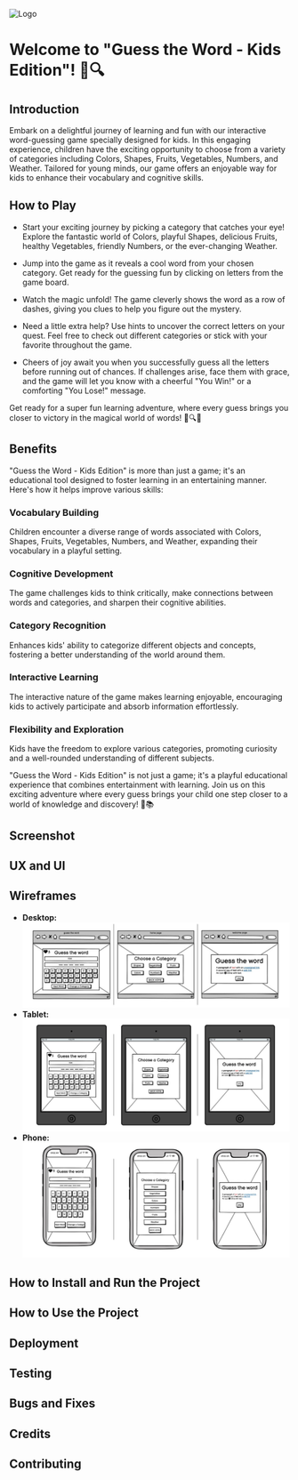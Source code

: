 ![Logo]()
# Welcome to "Guess the Word - Kids Edition"! 🌈🔍

## Introduction

Embark on a delightful journey of learning and fun with our interactive word-guessing game specially designed for kids. In this engaging experience, children have the exciting opportunity to choose from a variety of categories including Colors, Shapes, Fruits, Vegetables, Numbers, and Weather. Tailored for young minds, our game offers an enjoyable way for kids to enhance their vocabulary and cognitive skills.

## How to Play

- Start your exciting journey by picking a category that catches your eye! Explore the fantastic world of Colors, playful Shapes, delicious Fruits, healthy Vegetables, friendly Numbers, or the ever-changing Weather.

- Jump into the game as it reveals a cool word from your chosen category. Get ready for the guessing fun by clicking on letters from the game board.

- Watch the magic unfold! The game cleverly shows the word as a row of dashes, giving you clues to help you figure out the mystery.

- Need a little extra help? Use hints to uncover the correct letters on your quest. Feel free to check out different categories or stick with your favorite throughout the game.

- Cheers of joy await you when you successfully guess all the letters before running out of chances. If challenges arise, face them with grace, and the game will let you know with a cheerful "You Win!" or a comforting "You Lose!" message.

Get ready for a super fun learning adventure, where every guess brings you closer to victory in the magical world of words! 🌈🔍🚀

## Benefits
"Guess the Word - Kids Edition" is more than just a game; it's an educational tool designed to foster learning in an entertaining manner. Here's how it helps improve various skills:

### Vocabulary Building

Children encounter a diverse range of words associated with Colors, Shapes, Fruits, Vegetables, Numbers, and Weather, expanding their vocabulary in a playful setting.

### Cognitive Development

The game challenges kids to think critically, make connections between words and categories, and sharpen their cognitive abilities.

### Category Recognition

Enhances kids' ability to categorize different objects and concepts, fostering a better understanding of the world around them.

###  Interactive Learning

The interactive nature of the game makes learning enjoyable, encouraging kids to actively participate and absorb information effortlessly.

### Flexibility and Exploration

Kids have the freedom to explore various categories, promoting curiosity and a well-rounded understanding of different subjects.

"Guess the Word - Kids Edition" is not just a game; it's a playful educational experience that combines entertainment with learning. Join us on this exciting adventure where every guess brings your child one step closer to a world of knowledge and discovery! 🚀📚

## Screenshot


## UX and UI


## Wireframes
- **Desktop:**
![Desktop](/assets/documentation/wireframe/Desktop.JPG)
- **Tablet:**
![Tablet](/assets/documentation/wireframe/Tablet.JPG)
- **Phone:**
![Phone](/assets/documentation/wireframe/Mobile.JPG)


## How to Install and Run the Project


## How to Use the Project


## Deployment


## Testing


## Bugs and Fixes


## Credits


## Contributing
